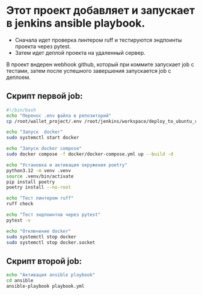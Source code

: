 # Этот проект добавляет и запускает в jenkins ansible playbook.

- Сначала идет проверка линтером ruff и тестируются эндпоинты проекта через pytest.  
- Затем идет деплой проекта на удаленный сервер.  

В проект вндерен webhook github, который при коммите запускает job с тестами, затем после успешного завершения запускается job с деплоем.

## Скрипт первой job:
```bash
#!/bin/bash
echo "Перенос .env файла в репозиторий"
cp /root/wallet_project/.env /root/jenkins/workspace/deploy_to_ubuntu_remote-server

echo "Запуск  docker"
sudo systemctl start docker

echo "Запуск docker compose"
sudo docker compose -f docker/docker-compose.yml up --build -d

echo "Установка и активация окружения poetry"
python3.12 -m venv .venv
source .venv/bin/activate
pip install poetry
poetry install --no-root

echo "Тест линтером ruff"
ruff check

echo "Тест эндпоинтов через pytest"
pytest -v

echo "Отключение docker"
sudo systemctl stop docker
sudo systemctl stop docker.socket
```
## Скрипт второй job:
```bash
echo "Активация ansible playbook"
cd ansible
ansible-playbook playbook.yml
```
